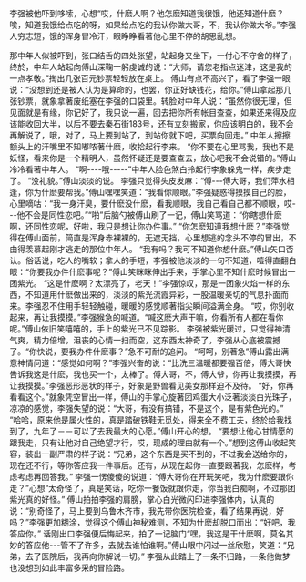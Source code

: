 

李强被他吓到哆嗦，心想“哎，什麽人啊？他怎麽知道我很饿，他还知道什麽？唉，知道我饿给点吃的呀，如果给点吃的我认你做大哥，不，我认你做大爷。”李强人穷志短，饿的浑身冒冷汗，眼睁睁看著他心里不停的胡思乱想。



那中年人似被吓到，张口结舌的四处张望，站起身又坐下，一付心不守舍的样子，终於，中年人站起向傅山深鞠一躬虔诚的说：“大师，请您老指点迷津，这是我的一点孝敬。”掏出几张百元钞票轻轻放在桌上。 傅山有点不高兴了，看了李强一眼说：“没想到还是被人认为是算命的，也罢，你正好缺钱花，给你。”傅山拿起那几张钞票，就象拿著废纸塞在李强的口袋里。转脸对中年人说：“虽然你很无理，但见面就是有缘，你记好了，我只说一遍，回去把你所有帐目查查，如果还来得及应该能收回大半，以后不要去秦石街183号，还有立刻搬家，你应该明白的，我不会再解说了，哦，对了，马上要到站了，到站你就下吧，买票向回走。” 中年人擦擦额头上的汗嘴里不知嘟哝著什麽，收拾起行李来。 “你不要在心里骂我，我也不是妖怪，看来你是一个精明人，虽然怀疑还是要查查去，放心吧我不会说错的。”傅山冷冷看著中年人。 “啊----哦-----”中年人脸色煞白拎起行李象躲鬼一样，疾步走了。 “没礼貌。”傅山淡淡的说。 李强只觉得头皮发麻：“傅---傅大哥，我们萍水相逢，你为什麽要帮我。”傅山嘿嘿笑道：“我看你顺眼。”李强疑惑得摸摸自己的脸，心里嘀咕：“我一身汗臭，要什麽没什麽，看我顺眼，我自己看自己都不顺眼，哎---他不会是同性恋吧。”“啪”后脑勺被傅山刷了一记，傅山笑骂道：“你瞎想什麽啊，还同性恋呢，好啦，我只是想让你办件事。” “你怎麽知道我想什麽？”李强觉得在傅山面前，简直是浑身赤裸裸的，无遮无挡，心里想逃的念头不停的冒出，不由得羡慕起刚才逃走的那位中年人。 “我有吗？我可不知道你想什麽。”傅山矢口否认。俗话说，吃人的嘴软；拿人的手短，李强被他淡淡的一句不知道，噎得直翻白眼：“你要我办件什麽事呢？”傅山笑眯眯伸出手来，手掌心里不知什麽时候冒出一团紫光。 “这是什麽啊？太漂亮了，老天！”李强惊叹，那是一团象火焰一样的东西，不知道用什麽做出来的，淡淡的紫光流霞异彩，一股温暖亲切的气息扑面而来。李强忍不住用手轻轻触碰，暖暖的感觉顺著指尖瞬间溢满全身。 “哎，你别收起来，再让我摸摸。”李强猴急的喊道。“喊这麽大声干嘛，你看所有人都在看你呢。”傅山依旧笑嘻嘻的，手上的紫光已不见踪影。 李强被紫光暖过，只觉得神清气爽，精力倍增，沮丧的心情一扫而空，这东西太神奇了，李强从心底被震撼了。“你快说，要我办件什麽事？”急不可耐的追问。 “呵呵，别著急”傅山露出满意神情问道：“感觉如何啊？”李强兴奋的说：“比洗三温暖都要强百倍，傅大哥快告诉我这是什麽，我也买一个，太棒了。傅大哥，不，傅大爷，你再让我摸摸，再让我摸摸。”李强恶形恶状的样子，好象是野兽看见美女那样迫不及待。 “好，你再看看这个。”就象凭空冒出一样，傅山的手掌心旋著团鸡蛋大小泛著淡淡白光珠子，凉凉的感觉，李强失望的说：“大哥，有没有搞错，不是这个，是有紫色光的。” “哈哈，原来他是属火性的，真是踏破铁鞋无觅处，得来全不费工夫，终於给我找到了，九年了－－可以了去我最大的心愿。”傅山开心的想。 “要想让他心甘情愿的跟我走，只有让他对自己绝望才行，哎，现成的理由就有一个。”想到这傅山收起笑容，装出一副严肃的样子说：“兄弟，这个东西是买不到的，不过我会送给你的，现在还不行，等你答应我一件事后。还有，从现在起你一直要跟著我，怎麽样，考虑考虑再回答我。” 李强一愣傻傻的说道：“傅大哥你在开玩笑吧，我为什麽要跟你走？”心想“太奇怪了，真是笑话，吃你一餐饭就跟你走，你当我白痴啊，不过那团紫光真的好怪。” 傅山拍拍李强的肩膀，掌心白光微闪印进李强体内，认真的说：“别奇怪了，马上要到乌鲁木齐市，我先带你医院检查，看了结果再说，好吗？”李强更加糊涂，觉得这个傅山神秘难测，不知为什麽却脱口而出：“好吧，我答应你。” 话刚出口李强便后悔起来，拍了一记脑门“嘿，我这是干什麽啊，莫名其妙的答应他---管不了许多，去就去谁怕谁啊。”傅山眼中闪过一丝欣慰，笑道：“兄弟，去了医院后，我再向你解说一切。” 李强从此踏上了一条不归路，一条他做梦也没想到如此丰富多采的冒险路。